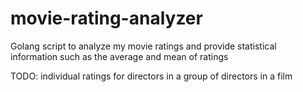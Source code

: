 # movie-rating-analyzer
Golang script to analyze my movie ratings and provide statistical information such as the average and mean of ratings

TODO: individual ratings for directors in a group of directors in a film